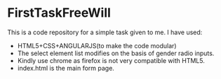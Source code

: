# FirstTaskFreeWill
 This is a code repository for a simple task given to me. 
 I have used:
+ HTML5+CSS+ANGULARJS(to make the code modular)
+ The select element list modifies on the basis of gender radio inputs.
+ Kindly use chrome as firefox is not very compatible with HTML5.
+ index.html is the main form page.
